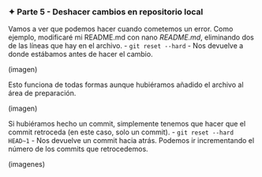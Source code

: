 ### ✦ Parte 5 - Deshacer cambios en repositorio local
Vamos a ver que podemos hacer cuando cometemos un error. Como ejemplo, modificaré mi README.md con nano *README.md*, eliminando dos de las líneas que hay en el archivo.
	- ```git reset --hard``` - Nos devuelve a donde estábamos antes de hacer el cambio.

(imagen)

Esto funciona de todas formas aunque hubiéramos añadido el archivo al área de preparación.

(imagen)

Si hubiéramos hecho un commit, simplemente tenemos que hacer que el commit retroceda (en este caso, solo un commit).
	- ```git reset --hard HEAD~1``` - Nos devuelve un commit hacia atrás. Podemos ir incrementando el número de los commits que retrocedemos.

(imagenes)
